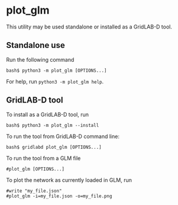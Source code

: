 # plot_glm

This utility may be used standalone or installed as a GridLAB-D tool.

## Standalone use

Run the following command

~~~
bash$ python3 -m plot_glm [OPTIONS...]
~~~

For help, run `python3 -m plot_glm help`.

## GridLAB-D tool

To install as a GridLAB-D tool, run

~~~
bash$ python3 -m plot_glm --install
~~~

To run the tool from GridLAB-D command line:

~~~
bash$ gridlabd plot_glm [OPTIONS...]
~~~

To run the tool from a GLM file

~~~
#plot_glm [OPTIONS...]
~~~

To plot the network as currently loaded in GLM, run

~~~
#write "my_file.json"
#plot_glm -i=my_file.json -o=my_file.png
~~~
